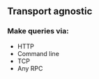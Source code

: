 ##  Transport agnostic <!-- .element: data-theme="ka-content" -->
### Make queries via:

- HTTP <!-- .element: class="fragment" -->
- Command line <!-- .element: class="fragment" -->
- TCP <!-- .element: class="fragment" -->
- Any RPC <!-- .element: class="fragment" -->
